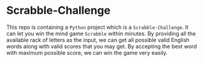 # Scrabble-Challenge
This repo is containing a `Python` project which is a `Scrabble-Challenge`. It can let you win the mind game `Scrabble` within minutes.
By providing all the available rack of letters as the input, we can get all possible valid English words along with valid scores that you may get. By accepting the best word with maximum possible score, we can win the game very easily. 
